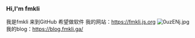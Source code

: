 ### Hi,I'm fmkli
我是fmkli
来到GitHub
希望做软件
我的网站：https://fmkli.js.org
![0uzENj.jpg](https://s1.ax1x.com/2020/09/30/0uzENj.jpg)
我的blog：https://blog.fmkli.ga/
